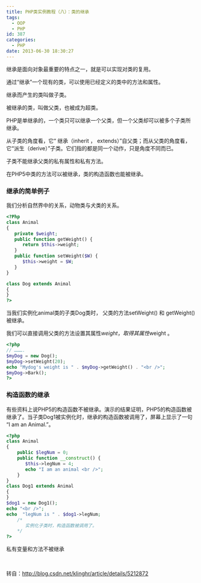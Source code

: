 ```yaml
---
title: PHP类实例教程（八）：类的继承
tags:
  - OOP
  - PHP
id: 387
categories:
  - PHP
date: 2013-06-30 18:30:27
---
```


继承是面向对象最重要的特点之一，就是可以实现对类的复用。

通过“继承”一个现有的类，可以使用已经定义的类中的方法和属性。

继承而产生的类叫做子类。

被继承的类，叫做父类，也被成为超类。

PHP是单继承的，一个类只可以继承一个父类，但一个父类却可以被多个子类所继承。

从子类的角度看，它“ 继承（inherit ， extends）”自父类；而从父类的角度看，它“派生（derive）”子类。它们指的都是同一个动作，只是角度不同而已。

子类不能继承父类的私有属性和私有方法。

在PHP5中类的方法可以被继承，类的构造函数也能被继承。

### 继承的简单例子

我们分析自然界中的关系，动物类与犬类的关系。

```php
<?Php
class Animal
{
   private $weight;
   public function getWeight() {
      return $this->weight;
   }
   public function setWeight($W) {
      $this->weight = $W;
   }
}

class Dog extends Animal
{
}
?>
```

当我们实例化animal类的子类Dog类时， 父类的方法setWeight() 和 getWeight() 被继承。

我们可以直接调用父类的方法设置其属性$weight，取得其属性$weight 。

```php
<?php
// ……….
$myDog = new Dog();
$myDog->setWeight(20);
echo "Mydog's weight is " . $myDog->getWeight() . "<br />";
$myDog->Bark();
?>
```

### 构造函数的继承

有些资料上说PHP5的构造函数不被继承。演示的结果证明，PHP5的构造函数被继承了。当子类Dog1被实例化时，继承的构造函数被调用了，屏幕上显示了一句 “I am an Animal.”。

```php
<?php
class Animal
{
    public $legNum = 0;
    public function __construct() {
       $this->legNum = 4;
       echo "I am an animal <br />";
    }
}
class Dog1 extends Animal
{
}
$dog1 = new Dog1();
echo "<br />";
echo  "legNum is " . $dog1->legNum;
    /*
       实例化子类时，构造函数被调用了。
    */
?>
```

私有变量和方法不被继承

&nbsp;

转自：http://blog.csdn.net/klinghr/article/details/5212872